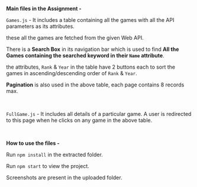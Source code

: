 **Main files in the Assignment -**


`Games.js` - It includes a table containing all the games with all the API parameters as its attributes.

these all the games are fetched from the given Web API.

There is a **Search Box** in its navigation bar which is used to find **All the Games containing the searched keyword in their `Name` attribute**.

the attributes, `Rank` & `Year` in the table have 2 buttons each to sort the games in ascending/descending order of `Rank` & `Year`.

**Pagination** is also used in the above table, each page contains 8 records max.

<br>


`FullGame.js` -  It includes all details of a particular game. A user is redirected to this page when he clicks on any game in the above table.


<br>

**How to use the files -**

Run `npm install` in the extracted folder.

Run `npm start` to view the project.

Screenshots are present in the uploaded folder.


 
